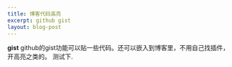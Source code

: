 ```yaml
---
title: 博客代码高亮
excerpt: github gist
layout: blog-post
---
```

**gist**
github的gist功能可以贴一些代码。还可以嵌入到博客里，不用自己找插件，开高亮之类的。
测试下.
<script src="https://gist.github.com/1341270.js"> </script>
<script src="https://gist.github.com/1272427.js"> </script>

